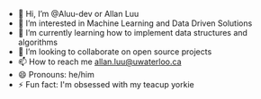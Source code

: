 - 👋 Hi, I’m @Aluu-dev or Allan Luu
- 👀 I’m interested in Machine Learning and Data Driven Solutions
- 🌱 I’m currently learning how to implement data structures and algorithms
- 💞️ I’m looking to collaborate on open source projects
- 📫 How to reach me allan.luu@uwaterloo.ca  
- 😄 Pronouns: he/him
- ⚡ Fun fact: I'm obsessed with my teacup yorkie

<!---
Aluu-dev/Aluu-dev is a ✨ special ✨ repository because its `README.md` (this file) appears on your GitHub profile.
You can click the Preview link to take a look at your changes.
--->
